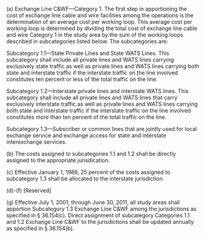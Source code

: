 (a) Exchange Line C&WF—Category 1. The first step in apportioning the cost of exchange line cable and wire facilities among the operations is the determination of an average cost per working loop. This average cost per working loop is determined by dividing the total cost of exchange line cable and wire Category 1 in the study area by the sum of the working loops described in subcategories listed below. The subcategories are:

Subcategory 1.1—State Private Lines and State WATS Lines. This subcategory shall include all private lines and WATS lines carrying exclusively state traffic as well as private lines and WATS lines carrying both state and interstate traffic if the interstate traffic on the line involved constitutes ten percent or less of the total traffic on the line.

Subcategory 1.2—Interstate private lines and interstate WATS lines. This subcategory shall include all private lines and WATS lines that carry exclusively interstate traffic as well as private lines and WATS lines carrying both state and interstate traffic if the interstate traffic on the line involved constitutes more than ten percent of the total traffic on the line.

Subcategory 1.3—Subscriber or common lines that are jointly used for local exchange service and exchange access for state and interstate interexchange services.

(b) The costs assigned to subcategories 1.1 and 1.2 shall be directly assigned to the appropriate jurisdication.

(c) Effective January 1, 1986, 25 percent of the costs assigned to subcategory 1.3 shall be allocated to the interstate jurisdiction.

(d)-(f) [Reserved]

(g) Effective July 1, 2001, through June 30, 2011, all study areas shall apportion Subcategory 1.3 Exchange Line C&WF among the jurisdictions as specified in § 36.154(c). Direct assignment of subcategory Categories 1.1 and 1.2 Exchange Line C&WF to the jurisdictions shall be updated annually as specified in § 36.154(b).

